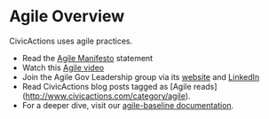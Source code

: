 # Agile Overview

CivicActions uses agile practices.

* Read the [Agile Manifesto](http://agilemanifesto.org/) statement
* Watch this [Agile video](https://www.commoncraft.com/video/agile-methodology)
* Join the Agile Gov Leadership group via its [website](http://www.agilegovleaders.org/) and [LinkedIn](https://www.linkedin.com/grp/home?gid=6642487)
* Read CivicActions blog posts tagged as [Agile reads] (http://www.civicactions.com/category/agile).
* For a deeper dive, visit our [agile-baseline documentation](agile-baseline/introduction.md).
